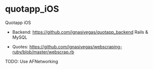 # quotapp_iOS
Quotapp iOS 

- Backend: https://github.com/ignasivegas/quotapp_backend Rails & MySQL

- Quotes: https://github.com/ignasivegas/webscraping-ruby/blob/master/webscrap.rb


TODO:
Use AFNetworking


